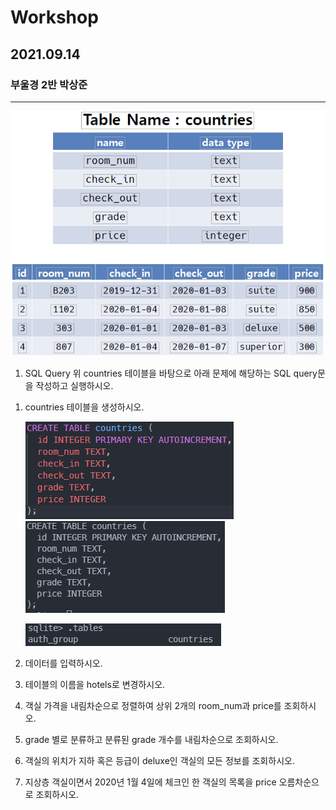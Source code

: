 

# Workshop

## 2021.09.14

### 부울경 2반 박상준
---

![image-20210914235014386](https://raw.githubusercontent.com/BabSangJune/typora_imgs/main/img/image-20210914235014386.png)

1) SQL Query
   위 countries 테이블을 바탕으로 아래 문제에 해당하는 SQL query문을 작성하고 실행하시오.



1. countries 테이블을 생성하시오.

   ![image-20210914235211238](https://raw.githubusercontent.com/BabSangJune/typora_imgs/main/img/image-20210914235211238.png)![image-20210914235409927](https://raw.githubusercontent.com/BabSangJune/typora_imgs/main/img/image-20210914235409927.png)

   ![image-20210914235312838](https://raw.githubusercontent.com/BabSangJune/typora_imgs/main/img/image-20210914235312838.png)
3. 데이터를 입력하시오.

4. 테이블의 이름을 hotels로 변경하시오.

5. 객실 가격을 내림차순으로 정렬하여 상위 2개의 room_num과 price를 조회하시오.

6. grade 별로 분류하고 분류된 grade 개수를 내림차순으로 조회하시오.

7. 객실의 위치가 지하 혹은 등급이 deluxe인 객실의 모든 정보를 조회하시오.

8. 지상층 객실이면서 2020년 1월 4일에 체크인 한 객실의 목록을
   price 오름차순으로 조회하시오.
